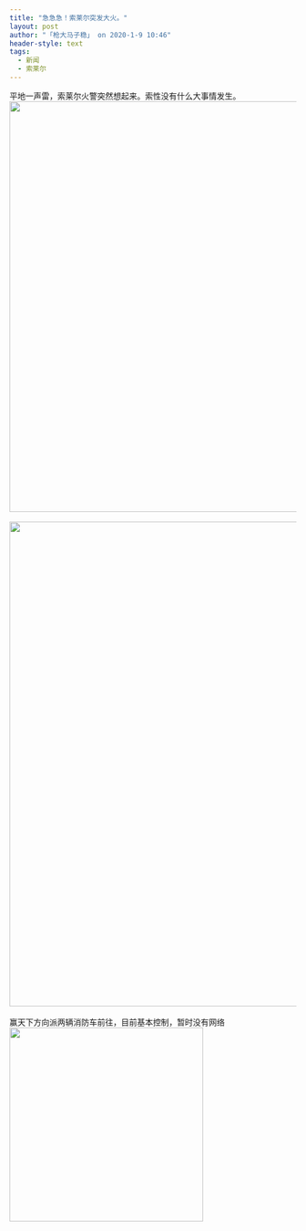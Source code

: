 ```yaml
---
title: "急急急！索莱尔突发大火。"
layout: post
author: "「枪大马子稳」 on 2020-1-9 10:46"
header-style: text
tags:
  - 新闻
  - 索莱尔
---
```


<head></head>
<body>
  平地一声雷，索莱尔火警突然想起来。索性没有什么大事情发生。 
 <ignore_js_op> 
  <img aid="1325530" src="https://bbs.boniu123.cc/data/attachment/forum/202001/07/183807xwfs2fdwlr3fqnco.jpg" zoomfile="data/attachment/forum/202001/07/183807xwfs2fdwlr3fqnco.jpg" file="data/attachment/forum/202001/07/183807xwfs2fdwlr3fqnco.jpg" width="720" inpost="1"> 
  <div class="tip tip_4 aimg_tip" id="aimg_1325530_menu" style="position: absolute; display: none" disautofocus="true"> 
   <div class="xs0"> 
    <p><strong>photo_2020-01-07_18-03-53 (2).jpg</strong> <em class="xg1">(160.47 KB, 下载次数: 0)</em></p> 
    <p> <a href="forum.php?mod=attachment&amp;aid=MTMyNTUzMHxiNmQ3YjE3MHwxNTc4NTM5MDc4fDB8NTQ3OTMw&amp;nothumb=yes" target="_blank">下载附件</a> &nbsp;<a href="javascript:;" onclick="showWindow(this.id, this.getAttribute('url'), 'get', 0);" id="savephoto_1325530" url="home.php?mod=spacecp&amp;ac=album&amp;op=saveforumphoto&amp;aid=1325530&amp;handlekey=savephoto_1325530">保存到相册</a> </p> 
    <p class="xg1 y"><span title="2020-1-7 18:38">前天&nbsp;18:38</span> 上传</p> 
   </div> 
   <div class="tip_horn"></div> 
  </div> 
 </ignore_js_op> 
 <br> 
 <br> 
 <ignore_js_op> 
  <img aid="1325531" src="https://bbs.boniu123.cc/data/attachment/forum/202001/07/183816xjylxgigq1lxpoqr.jpg" zoomfile="data/attachment/forum/202001/07/183816xjylxgigq1lxpoqr.jpg" file="data/attachment/forum/202001/07/183816xjylxgigq1lxpoqr.jpg" width="850" inpost="1"> 
  <div class="tip tip_4 aimg_tip" id="aimg_1325531_menu" style="position: absolute; display: none" disautofocus="true"> 
   <div class="xs0"> 
    <p><strong>photo_2020-01-07_18-03-53.jpg</strong> <em class="xg1">(181.53 KB, 下载次数: 0)</em></p> 
    <p> <a href="forum.php?mod=attachment&amp;aid=MTMyNTUzMXw5N2YzOWQwYnwxNTc4NTM5MDc4fDB8NTQ3OTMw&amp;nothumb=yes" target="_blank">下载附件</a> &nbsp;<a href="javascript:;" onclick="showWindow(this.id, this.getAttribute('url'), 'get', 0);" id="savephoto_1325531" url="home.php?mod=spacecp&amp;ac=album&amp;op=saveforumphoto&amp;aid=1325531&amp;handlekey=savephoto_1325531">保存到相册</a> </p> 
    <p class="xg1 y"><span title="2020-1-7 18:38">前天&nbsp;18:38</span> 上传</p> 
   </div> 
   <div class="tip_horn"></div> 
  </div> 
 </ignore_js_op> 
 <br> 
 <br> 赢天下方向派两辆消防车前往，目前基本控制，暂时没有网络
 <br> 
 <ignore_js_op> 
  <img aid="1325532" src="https://bbs.boniu123.cc/data/attachment/forum/202001/07/183902t8gu6849uy94wy9h.jpg" zoomfile="data/attachment/forum/202001/07/183902t8gu6849uy94wy9h.jpg" file="data/attachment/forum/202001/07/183902t8gu6849uy94wy9h.jpg" width="340" inpost="1"> 
  <div class="tip tip_4 aimg_tip" id="aimg_1325532_menu" style="position: absolute; display: none" disautofocus="true"> 
   <div class="xs0"> 
    <p><strong>photo_2020-01-07_18-11-41.jpg</strong> <em class="xg1">(26.64 KB, 下载次数: 0)</em></p> 
    <p> <a href="forum.php?mod=attachment&amp;aid=MTMyNTUzMnwzOTlhZGM0YXwxNTc4NTM5MDc4fDB8NTQ3OTMw&amp;nothumb=yes" target="_blank">下载附件</a> &nbsp;<a href="javascript:;" onclick="showWindow(this.id, this.getAttribute('url'), 'get', 0);" id="savephoto_1325532" url="home.php?mod=spacecp&amp;ac=album&amp;op=saveforumphoto&amp;aid=1325532&amp;handlekey=savephoto_1325532">保存到相册</a> </p> 
    <p class="xg1 y"><span title="2020-1-7 18:39">前天&nbsp;18:39</span> 上传</p> 
   </div> 
   <div class="tip_horn"></div> 
  </div> 
 </ignore_js_op> 
 <br>
</body>


